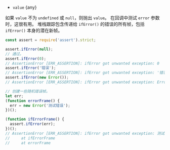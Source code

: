 <!-- YAML
added: v0.1.97
changes:
  - version: v10.0.0
    pr-url: https://github.com/nodejs/node/pull/18247
    description: Instead of throwing the original error it is now wrapped into
                 an [`AssertionError`][] that contains the full stack trace.
  - version: v10.0.0
    pr-url: https://github.com/nodejs/node/pull/18247
    description: Value may now only be `undefined` or `null`. Before all falsy
                 values were handled the same as `null` and did not throw.
-->

* `value` {any}

如果 `value` 不为 `undefined` 或 `null`，则抛出 `value`。 
在回调中测试 `error` 参数时，这很有用。 
堆栈跟踪包含传递给 `ifError()` 的错误的所有帧，包括 `ifError()` 本身的潜在新帧。

```js
const assert = require('assert').strict;

assert.ifError(null);
// 通过。
assert.ifError(0);
// AssertionError [ERR_ASSERTION]: ifError got unwanted exception: 0
assert.ifError('错误');
// AssertionError [ERR_ASSERTION]: ifError got unwanted exception: '错误'
assert.ifError(new Error());
// AssertionError [ERR_ASSERTION]: ifError got unwanted exception: Error

// 创建一些随机错误帧。
let err;
(function errorFrame() {
  err = new Error('测试错误');
})();

(function ifErrorFrame() {
  assert.ifError(err);
})();
// AssertionError [ERR_ASSERTION]: ifError got unwanted exception: 测试错误
//     at ifErrorFrame
//     at errorFrame
```


